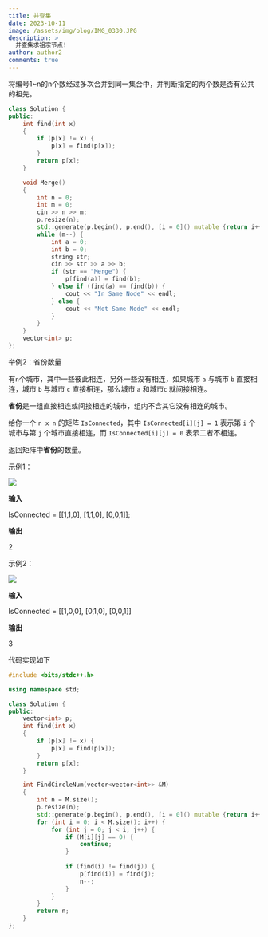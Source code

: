 ```yaml
---
title: 并查集
date: 2023-10-11
image: /assets/img/blog/IMG_0330.JPG
description: >
  并查集求祖宗节点!
author: author2
comments: true
---
```


将编号1~n的n个数经过多次合并到同一集合中，并判断指定的两个数是否有公共的祖先。

```c++
class Solution {
public:
    int find(int x)
    {
        if (p[x] != x) {
            p[x] = find(p[x]);
        }
        return p[x];
    }

    void Merge()
    {
        int n = 0;
        int m = 0;
        cin >> n >> m;
        p.resize(n);
        std::generate(p.begin(), p.end(), [i = 0]() mutable {return i++;});
        while (m--) {
            int a = 0;
            int b = 0;
            string str;
            cin >> str >> a >> b;
            if (str == "Merge") {
                p[find(a)] = find(b);
            } else if (find(a) == find(b)) {
                cout << "In Same Node" << endl;
            } else {
                cout << "Not Same Node" << endl;
            }
        }
    }
    vector<int> p;
};

```

举例2：省份数量

有`n`个城市，其中一些彼此相连，另外一些没有相连，如果城市 `a` 与城市 `b` 直接相连，城市 `b` 与城市 `c` 直接相连，那么城市 `a` 和城市`c` 就间接相连。

**省份**是一组直接相连或间接相连的城市，组内不含其它没有相连的城市。

给你一个 `n x n` 的矩阵 `IsConnected`，其中 `IsConnected[i][j] = 1` 表示第 `i` 个城市与第 `j` 个城市直接相连，而 `IsConnected[i][j] = 0` 表示二者不相连。

返回矩阵中**省份**的数量。

示例1：

![](https://assets.leetcode.com/uploads/2020/12/24/graph1.jpg)

**输入**

<p>IsConnected = [[1,1,0], [1,1,0], [0,0,1]];</p>

**输出**

<p>2</p>

示例2：

![](https://assets.leetcode.com/uploads/2020/12/24/graph2.jpg)

**输入**

<p>IsConnected = [[1,0,0], [0,1,0], [0,0,1]]</p>

**输出**

<p>3</p>

代码实现如下

```c++
#include <bits/stdc++.h>

using namespace std;

class Solution {
public:
    vector<int> p;
    int find(int x)
    {
        if (p[x] != x) {
            p[x] = find(p[x]);
        }
        return p[x];
    }

    int FindCircleNum(vector<vector<int>> &M)
    {
        int n = M.size();
        p.resize(n);
		std::generate(p.begin(), p.end(), [i = 0]() mutable {return i++;});
        for (int i = 0; i < M.size(); i++) {
            for (int j = 0; j < i; j++) {
                if (M[i][j] == 0) {
                    continue;
                }
                 
                if (find(i) != find(j)) {
                    p[find(i)] = find(j);
                    n--;
                }
            }
        }
        return n;
    }
};
```

